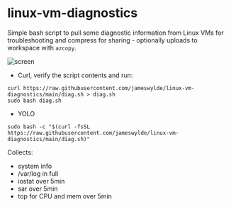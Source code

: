 # linux-vm-diagnostics
Simple bash script to pull some diagnostic information from Linux VMs for troubleshooting and compress for sharing - optionally uploads to workspace with `azcopy`.

![screen](https://imgur.com/kPfTVKD.png)

- Curl, verify the script contents and run:
```
curl https://raw.githubusercontent.com/jameswylde/linux-vm-diagnostics/main/diag.sh > diag.sh
sudo bash diag.sh
```

- YOLO 
```
sudo bash -c "$(curl -fsSL https://raw.githubusercontent.com/jameswylde/linux-vm-diagnostics/main/diag.sh)"
```

Collects:
- system info
- /var/log in full
- iostat over 5min
- sar over 5min
- top for CPU and mem over 5min


